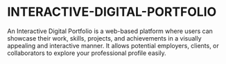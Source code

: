 # INTERACTIVE-DIGITAL-PORTFOLIO
An Interactive Digital Portfolio is a web-based platform where users can showcase their work, skills, projects, and achievements in a visually appealing and interactive manner. It allows potential employers, clients, or collaborators to explore your professional profile easily.
